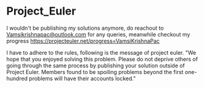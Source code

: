 # Project_Euler

I wouldn't be publishing my solutions anymore, do reachout to Vamsikrishnapac@outlook.com for any queries, 
meanwhile checkout my progress https://projecteuler.net/progress=VamsiKrishnaPac

I have to adhere to the rules, following is the message of project euler. 
"We hope that you enjoyed solving this problem. Please do not deprive others of going through the same process by publishing your solution outside of Project Euler. Members found to be spoiling problems beyond the first one-hundred problems will have their accounts locked."
